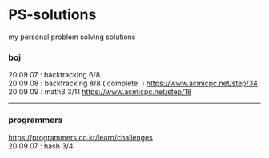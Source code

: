 # PS-solutions
my personal problem solving solutions

### boj
20 09 07 : backtracking 6/8  
20 09 08 : backtracking 8/8 ( complete! ) https://www.acmicpc.net/step/34  
20 09 09 : math3 3/11 https://www.acmicpc.net/step/18

- - -
### programmers
https://programmers.co.kr/learn/challenges  
20 09 07 : hash 3/4
